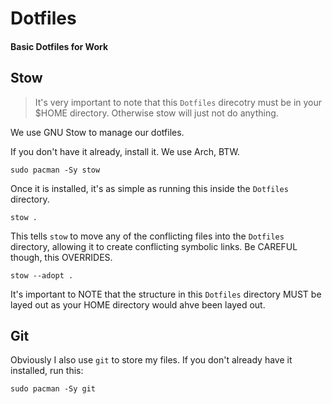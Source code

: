 # Dotfiles

#### Basic Dotfiles for Work

## Stow

> It's very important to note that this `Dotfiles` direcotry must be in your $HOME directory. Otherwise stow will just not do anything.

We use GNU Stow to manage our dotfiles.

If you don't have it already, install it. We use Arch, BTW.

```
sudo pacman -Sy stow
```

Once it is installed, it's as simple as running this inside the `Dotfiles` directory.

```
stow .
```

This tells `stow` to move any of the conflicting files into the `Dotfiles` directory, allowing it to create conflicting symbolic links. Be CAREFUL though, this OVERRIDES.

```
stow --adopt .
```

It's important to NOTE that the structure in this `Dotfiles` directory MUST be layed out as your HOME directory would ahve been layed out.

## Git

Obviously I also use `git` to store my files. If you don't already have it installed, run this:

```
sudo pacman -Sy git
```

